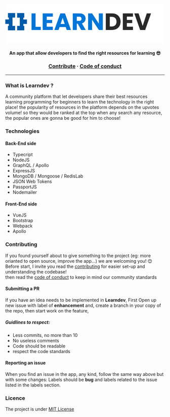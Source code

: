 <br>
<br>
<br>
<p align="center">
  <img src="https://github.com/mouadTaoussi/learndev/blob/main/mercury/src/assets/LogoReadme.svg"/>
</p>

<h4 align="center">
	<strong>An app that allow developers to find the right resources for learning 😎</strong>
</h4>

<h3 align="center">
  <a href="https://github.com/mouadTaoussi/learndev/blob/master/CONTRIBUTING.md">Contribute</a>
  <span> · </span>
  <a href="https://github.com/mouadTaoussi/learndev/blob/master/CODE_OF_CONDUCT.md">Code of conduct</a>
</h3>

---

### What is Learndev ?
A community platform that let developers share their best resources learning programming for beginners to learn the technology in the right place!
the popularity of resources in the platform depends on the upvotes volume! so they would be ranked at the top when any search any resource, the popular ones are gonna be good for him to choose!

### Technologies
#### Back-End side
- Typecript
- NodeJS
- GraphQL / Apollo
- ExpressJS
- MongoDB / Mongoose / RedisLab
- JSON Web Tokens
- PassportJS
- Nodemailer

#### Front-End side
- VueJS
- Bootstrap
- Webpack
- Apollo

### Contributing
If you found yourself about to give something to the project (eg: more orianted to open source, improve the app...) we are welcoming you! 😊<br />
Before start, I invite you read the [contributing](https://github.com/mouadTaoussi/learndev/blob/master/CONTRIBUTING.md) for easier set-up and understanding the codebase!<br />
then read the [code of conduct](https://github.com/mouadTaoussi/learndev/blob/master/CODE_OF_CONDUCT.md) to keep in mind our community standards
#### Submitting a PR
If you have an idea needs to be implemented in **Learndev**, First Open up new issue with label of **enhancement** and, create a branch in your copy of the repo, then start work on the feature,

##### Guidlines to respect:
- Less commits, no more than 10
- No useless comments
- Code should be readable
- respect the code standards

#### Reporting an issue
When you find an issue in the app, any kind, follow the same way above but with some changes:
Labels should be **bug** and labels related to the issue listed in the labels section. 

### Licence
The project is under [MIT License](https://github.com/mouadTaoussi/learndev/blob/master/LICENSE)
